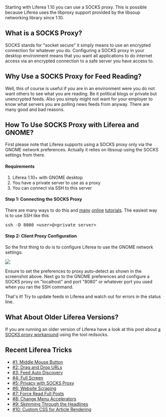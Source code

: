 Starting with Liferea 1.10 you can use a SOCKS proxy. This is possible because Liferea uses the libproxy support provided by the libsoup networking library since 1.10.

<h2>What is a SOCKS Proxy?</h2>

SOCKS stands for "socket secure" it simply means to use an encrypted connection for whatever you do. Configuring a SOCKS proxy in your desktop environment means that you want all applications to do internet access via an encrypted connection to a safe server you have access to.

<h2>Why Use a SOCKS Proxy for Feed Reading?</h2>

Well, this of course is useful if you are in an environment were you do not want others to see what you are reading. Be it political blogs or private but unencrypted feeds. Also you simply might not want for your employer to know what servers you are polling news feeds from anyway. There are many good and bad reasons.

<h2>How To Use SOCKS Proxy with Liferea and GNOME?</h2>

First please note that Liferea supports using a SOCKS proxy only via the GNOME network preferences. Actually it relies on libsoup using the SOCKS settings from there. 

<h4>Requirements</h4>

<ol>
<li>Liferea 1.10+ with GNOME desktop</li>
<li>You have a private server to use as a proxy</li>
<li>You can connect via SSH to this server</li>
</ol>

<h4>Step 1: Connecting the SOCKS Proxy</h4>

There are many ways to do this and <a href="http://www.catonmat.net/blog/linux-socks5-proxy/">many</a> <a href="http://wiki.vpslink.com/Instant_SOCKS_Proxy_over_SSH">online</a> <a href="http://blog.agdunn.net/?p=107">tutorials</a>. The easiest way is to use SSH like this

<pre>ssh -D 8080 &lt;user>@&lt;private server></pre>

<h4>Step 2: Client Proxy Configuration</h4>

So the first thing to do is to configure Liferea to use the GNOME network settings:

<img src="/images/proxy-autodetect.png"/>

Ensure to set the preferences to proxy auto-detect as shown in the screenshot above. Next go to the GNOME preferences and configure a SOCKS proxy on "localhost" and port "8080" or whatever port you used when you ran the SSH command.

That's it! Try to update feeds in Liferea and watch out for errors in the status line.

<h2>What About Older Liferea Versions?</h2>

If you are running an older version of Liferea have a look at this post about <a href="/liferea/blog/Liferea-SOCKS-Proxy-Workaround">a SOCKS proxy workaround</a> using the tool redsocks.

<h2>Recent Liferea Tricks</h2>

- [#1: Middle Mouse Button](/liferea/blog/Liferea-Trick-1-Middle-Mouse-Button-Clicking.html)
- [#2: Drag and Drop URLs](/liferea/blog/Liferea-Trick-2-Drag-and-Drop-URLs.html)
- [#3: Feed Auto Discovery](/liferea/blog/Liferea-Trick-3-Use-Feed-Auto-Discovery.html)
- [#4: Full Screen](/liferea/blog/Liferea-Trick-4-Full-Screen-Mode.html)
- [#5: Privacy with SOCKS Proxy](/liferea/blog/Liferea-Trick-5-Privacy-with-a-SOCKS-Proxy.html)
- [#6: Website Scraping](/liferea/blog/Liferea-Trick-6-Website-Scraping.html)
- [#7: Force Read Full Posts](/liferea/blog/Liferea-Trick-7-Force-Read-Full-Posts.html)
- [#8: Change Menu Accelerators](/liferea/blog/Liferea-Trick-8-Change-Menu-Accelerators.html)
- [#9: Skimming Through the Headlines](/liferea/blog/Liferea-Trick-9-Skimming-Through-the-Headlines.html)
- [#10: Custom CSS for Article Rendering](/liferea/blog/Liferea-Trick-10-Custom-CSS-for-Article-Rendering.html)



